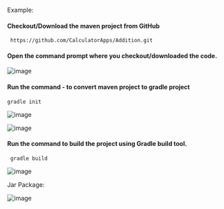 Example:

#### Checkout/Download the maven project from GitHub

     https://github.com/CalculatorApps/Addition.git

#### Open the command prompt where you checkout/downloaded the code.

![image](https://user-images.githubusercontent.com/24622526/43759777-d014de26-9a0f-11e8-8467-5742df4897e9.png)


#### Run the command - to convert maven project to gradle project

    gradle init
    
![image](https://user-images.githubusercontent.com/24622526/43760013-6c8b42ea-9a10-11e8-97d0-e6b8a9e50b32.png)

![image](https://user-images.githubusercontent.com/24622526/43760039-861f5548-9a10-11e8-8439-372bdde1cb11.png)

#### Run the command to build the project using Gradle build tool.

     gradle build
     
![image](https://user-images.githubusercontent.com/24622526/43760594-17d8b87a-9a12-11e8-87c1-e74fa755b204.png)

Jar Package:

![image](https://user-images.githubusercontent.com/24622526/43760933-10bba1c8-9a13-11e8-98ec-238961f6bfd7.png)


    
    
